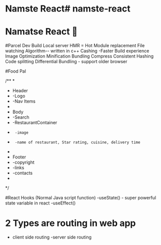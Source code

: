 # Namste React# namste-react
# Namatse React 🚀

#Parcel
Dev Build
Local server
HMR = Hot Module replacement
File watching Algorithm-- written in c++
Cashing -Faster Build experience
Image Optimization
Minification
Bundling
Compress
Consistent Hashing
Code splitting
Differential Bundling - support older browser


#Food Pal


/**
 * 
 * Header
 *  -Logo
 * 	-Nav Items
 * 
 * Body
 * 	-Search
 * 	-RestaurantContainer
 * 		-image
 * 		-name of restaurant, Star rating, cuisine, delivery time
 * 
 * Footer
 * 	-copyright
 * 	-links
 * 	-contacts
 * 
 */

#React Hooks
(Normal Java script function)
-useState() - super powerful state variable in react
-useEffect()

# 2 Types are routing in web app
- client side routing
-server side routing